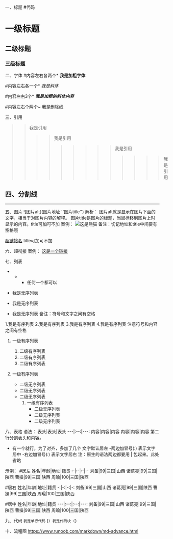 一、标题
#代码
# 一级标题
## 二级标题
### 三级标题

二、字体
#内容左右各两个*
**我是加粗字体**

 #内容左右各一个*
 *我是斜体*
 
 #内容左右3个*
***我是加粗的斜体内容***

#内容左右个两个~
~~我是删除线~~

三、引用
>>我是引用
>>>>我是引用
>>>>>>>>>我是引用
>>>>>>>>>>>>>我是引用

四、分割线
---
*****

五、图片
![图片alt](图片地址 ''图片title'')
解析：
图片alt就是显示在图片下面的文字，相当于对图片内容的解释。
图片title是图片的标题，当鼠标移到图片上时显示的内容。title可加可不加
案例：
![这是熊猫](https://timgsa.baidu.com/timg?image&quality=80&size=b9999_10000&sec=1571068885177&di=d85c9c7f61519d318ef353d8c3f98de9&imgtype=0&src=http%3A%2F%2Fp1.ssl.qhmsg.com%2Ft017cd895d6123f24ab.jpg "熊猫")
备注：切记地址和title中间要有空格哦

[超链接名](超链接地址 "超链接title")
title可加可不加

六、超衔接
案例：
[这是一个链接](http://www.baidu.com "百度首页")

七、列表
 + - * 任何一个都可以
 - 我是无序列表
 + 我是无序列表
 * 我是无序列表
 备注：符号和文字之间有空格
 
1.我是有序列表
2.我是有序列表
3.我是有序列表
4.我是有序列表
注意符号和内容之间有空格

1. 一级有序列表
   1. 二级有序列表
   2. 二级有序列表
   3. 二级有序列表
  
1. 一级有序列表
   * 二级无序列表
   * 二级无序列表
   * 二级无序列表
      1. 一级有序列表
         * 二级无序列表
         * 二级无序列表
         * 二级无序列表

八、表格
语法：
表头|表头|表头
---|:--:|---:
内容|内容|内容
内容|内容|内容
第二行分割表头和内容。
- 有一个就行，为了对齐，多加了几个
文字默认居左
-两边加冒号(:) 表示文字居中
-右边加冒号(:) 表示文字居右
注：原生的语法两边都要用 | 包起来。此处省略

示例：
#居左
姓名|年龄|地址|籍贯
:-|:-|:-|:-
刘备|99|三国|山西
诸葛亮|99|三国|陕西
曹操|99|三国|陕西
周瑜|100|三国|陕西

#居右
姓名|年龄|地址|籍贯
-:|-:|-:|-:
刘备|99|三国|山西
诸葛亮|99|三国|陕西
曹操|99|三国|陕西
周瑜|100|三国|陕西

#居中
姓名|年龄|地址|籍贯
---|:--:|:--:|---:
刘备|99|三国|山西
诸葛亮|99|三国|陕西
曹操|99|三国|陕西
周瑜|100|三国|陕西

九、代码
`我是单行代码`
(```)
我是代码块
(```)

十、流程图
https://www.runoob.com/markdown/md-advance.html

